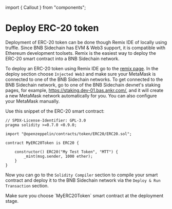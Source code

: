 import { Callout } from "components";

# Deploy ERC-20 token

Deployment of ERC-20 token can be done though Remix IDE of locally using truffle. 
Since BNB Sidechain has EVM & Web3 support, it is compatible with Ethereum development toolsets. 
Remix is the easiest way to deploy the ERC-20 smart contract into a BNB Sidechain network.

To deploy an ERC-20 token using Remix IDE go to the [remix page](https://remix.ethereum.org/). 
In the deploy section choose `Injected Web3` and make sure your MetaMask is connected to one of the BNB Sidechain networks. 
To get connected to the BNB Sidechain network, go to one of the BNB Sidechain devnet's staking pages, for example, https://staking.dev-01.bas.ankr.com/, and it will create a new MetaMask network automatically for you. 
You can also configure your MetaMask manually.

Use this snippet of the ERC-20 smart contract:
```
// SPDX-License-Identifier: GPL-3.0
pragma solidity >=0.7.0 <0.9.0;

import "@openzeppelin/contracts/token/ERC20/ERC20.sol";

contract MyERC20Token is ERC20 {

    constructor() ERC20("My Test Token", "MTT") {
        _mint(msg.sender, 1000 ether);
    }
}
```

Now you can go to the `Solidity Compiler` section to compile your smart contract and deploy it to the BNB Sidechain network via the `Deploy & Run Transaction` section.

<Callout type="warning" emoji="❗">
Make sure you choose `MyERC20Token` smart contract at the deployment stage.
</Callout>